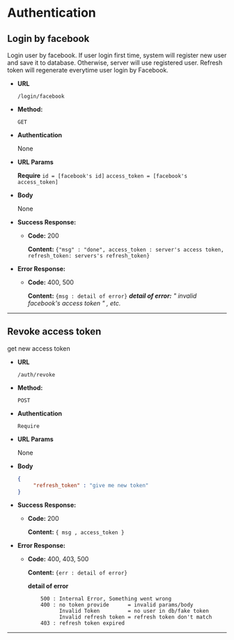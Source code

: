 # Authentication

## Login by facebook

Login user by facebook.
If user login first time, system will register new user and save it to database. Otherwise, server will use registered user. 
Refresh token will regenerate everytime user login by Facebook.


* **URL**

  `/login/facebook`

* **Method:**

  `GET`

* **Authentication**

    None

*  **URL Params**

    **Require**
    `id = [facebook's id]`
    `access_token = [facebook's access_token]`

* **Body**

    None


* **Success Response:**

  * **Code:** 200

    **Content:** `{"msg" : "done", access_token : server's access token, refresh_token: servers's refresh_token}`


* **Error Response:**

  * **Code:** 400, 500

    **Content:** `{msg : detail of error}`
    *__detail of error:__ " invalid facebook's access token " , etc.*

---

## Revoke access token 

get new access token

* **URL**

  `/auth/revoke`

* **Method:**

  `POST`

* **Authentication**

    `Require`

*  **URL Params**

    None
    
* **Body**
    
   ```JSON
   {
        "refresh_token" : "give me new token"
   }
   ```


* **Success Response:**

  * **Code:** 200

    **Content:** `{ msg , access_token }`


* **Error Response:**

  * **Code:** 400, 403, 500

    **Content:** `{err : detail of error}`
		
	**detail of error**

	```
		500 : Internal Error, Something went wrong
		400 : no token provide      = invalid params/body
			  Invalid Token 	    = no user in db/fake token 
			  Invalid refresh token = refresh token don't match	
		403 : refresh token expired					
	```
	
---

